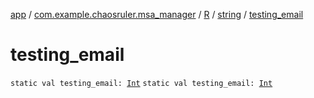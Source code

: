 [app](../../../index.md) / [com.example.chaosruler.msa_manager](../../index.md) / [R](../index.md) / [string](index.md) / [testing_email](.)

# testing_email

`static val testing_email: `[`Int`](https://kotlinlang.org/api/latest/jvm/stdlib/kotlin/-int/index.html)
`static val testing_email: `[`Int`](https://kotlinlang.org/api/latest/jvm/stdlib/kotlin/-int/index.html)